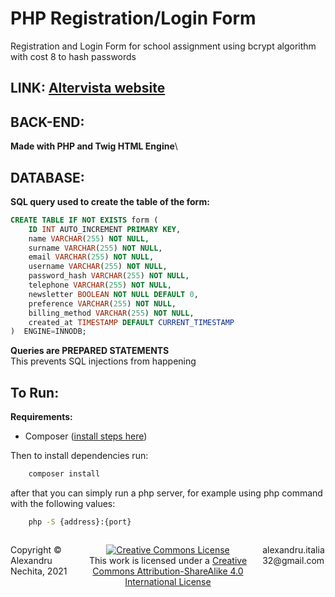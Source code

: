 # PHP Registration/Login Form

Registration and Login Form for school assignment using bcrypt algorithm with cost 8 to hash passwords

## **LINK:** [Altervista website](https://alex0.altervista.org/test)

## **BACK-END:**

**Made with PHP and Twig HTML Engine**\

## **DATABASE:**

**SQL query used to create the table of the form:**

```sql
CREATE TABLE IF NOT EXISTS form (
    ID INT AUTO_INCREMENT PRIMARY KEY,
    name VARCHAR(255) NOT NULL,
    surname VARCHAR(255) NOT NULL,
    email VARCHAR(255) NOT NULL,
    username VARCHAR(255) NOT NULL,
    password_hash VARCHAR(255) NOT NULL,
    telephone VARCHAR(255) NOT NULL,
    newsletter BOOLEAN NOT NULL DEFAULT 0,
    preference VARCHAR(255) NOT NULL,
    billing_method VARCHAR(255) NOT NULL,
    created_at TIMESTAMP DEFAULT CURRENT_TIMESTAMP
)  ENGINE=INNODB;
```

**Queries are PREPARED STATEMENTS**\
This prevents SQL injections from happening

## **To Run:**

**Requirements:**

- Composer ([install steps here](https://getcomposer.org/download/))

Then to install dependencies run:

```bash
    composer install
```

after that you can simply run a php server, for example using php command with the following values:

```bash
    php -S {address}:{port}
```

<footer>
<p style="float:left; width: 20%;">
Copyright © Alexandru Nechita, 2021
</p>
<p style="float:left; width: 60%; text-align:center;">
<a rel="license" href="http://creativecommons.org/licenses/by-sa/4.0/"><img alt="Creative Commons License" style="border-width:0" src="https://i.creativecommons.org/l/by-sa/4.0/88x31.png" /></a><br />This work is licensed under a <a rel="license" href="http://creativecommons.org/licenses/by-sa/4.0/">Creative Commons Attribution-ShareAlike 4.0 International License</a>
</p>
<p style="float:left; width: 20%;">
alexandru.italia32@gmail.com
</p>
</footer>
